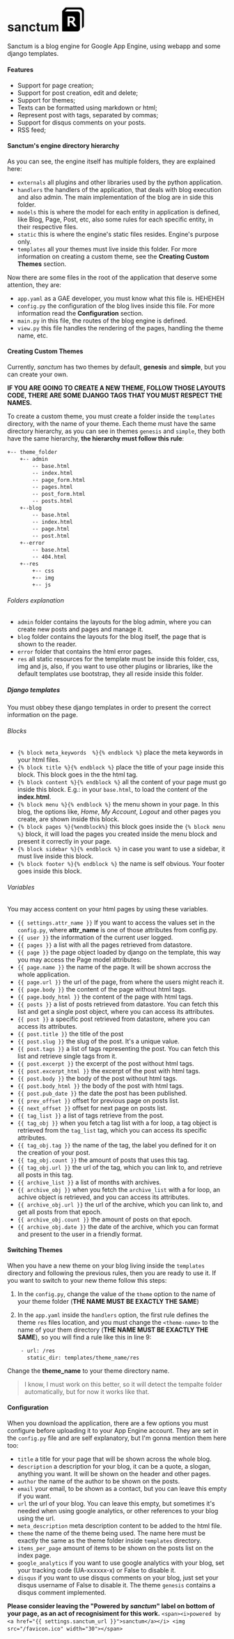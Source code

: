 sanctum <img src="/static/img/favicon.png" width="50" alt="sanctum logo" />
=======

Sanctum is a blog engine for Google App Engine, using webapp and some django templates.

#### Features

* Support for page creation;
* Support for post creation, edit and delete;
* Support for themes;
* Texts can be formatted using markdown or html;
* Represent post with tags, separated by commas;
* Support for disqus comments on your posts.
* RSS feed;

#### Sanctum's engine directory hierarchy

As you can see, the engine itself has multiple folders, they are explained here:

* `externals` all plugins and other libraries used by the python application.
* `handlers` the handlers of the application, that deals with blog execution and also admin. The main implementation of the blog are in side this folder.
* `models` this is where the model for each entity in application is defined, like Blog, Page, Post, etc, also some rules for each specific entity, in their respective files.
* `static` this is where the engine's static files resides. Engine's purpose only.
* `templates` all your themes must live inside this folder. For more information on creating a custom theme, see the **Creating Custom Themes** section.

Now there are some files in the root of the application that deserve some attention, they are:

* `app.yaml` as a GAE developer, you must know what this file is. HEHEHEH
* `config.py` the configuration of the blog lives inside this file. For more information read the **Configuration** section.
* `main.py` in this file, the routes of the blog engine is defined.
* `view.py` this file handles the rendering of the pages, handling the theme name, etc.

#### Creating Custom Themes

Currently, _sanctum_ has two themes by default, **genesis** and **simple**, but you can create your own.

**IF YOU ARE GOING TO CREATE A NEW THEME, FOLLOW THOSE LAYOUTS CODE, THERE ARE SOME DJANGO TAGS THAT YOU MUST RESPECT THE NAMES.**

To create a custom theme, you must create a folder inside the `templates` directory, with the name of your theme. Each theme must have the same directory hierarchy, as you can see in themes `genesis` and `simple`, they both have the same hierarchy, **the hierarchy must follow this rule**:

    +-- theme_folder
        +-- admin
            -- base.html
            -- index.html
            -- page_form.html
            -- pages.html
            -- post_form.html
            -- posts.html
        +--blog
            -- base.html
            -- index.html
            -- page.html
            -- post.html
        +--error
            -- base.html
            -- 404.html
        +--res 
            +-- css
            +-- img
            +-- js

###### Folders explanation

* `admin` folder contains the layouts for the blog admin, where you can create new posts and pages and manage it. 
* `blog` folder contains the layouts for the blog itself, the page that is shown to the reader.
* `error` folder that contains the html error pages.
* `res` all static resources for the template must be inside this folder, css, img and js, also, if you want to use other plugins or libraries, like the default templates use bootstrap, they all reside inside this folder.

##### Django templates

You must obbey these django templates in order to present the correct information on the page.

###### Blocks

* `{% block meta_keywords  %}{% endblock %}` place the meta keywords in your html files.
* `{% block title %}{% endblock %}` place the title of your page inside this block. This block goes in the the html <head><title></title></head> tag.
* `{% block content %}{% endblock %}` all the content of your page must go inside this block. E.g.: in your `base.html`, to load the content of the **index.html**.
* `{% block menu %}{% endblock %}` the menu shown in your page. In this blog, the options like, _Home_, _My Account_, _Logout_ and other pages you create, are shown inside this block.
* `{% block pages %}{%endblock%}` this block goes inside the `{% block menu %}` block, it will load the pages you created inside the menu block and present it correctly in your page.
* `{% block sidebar %}{% endblock %}` in case you want to use a sidebar, it must live inside this block.
* `{% block footer %}{% endblock %}` the name is self obvious. Your footer goes inside this block.

###### Variables

You may access content on your html pages by using these variables.

- `{{ settings.attr_name }}` If you want to access the values set in the `config.py`, where **attr_name** is one of those attributes from config.py.
- `{{ user }}` the information of the current user logged.
- `{{ pages }}` a list with all the pages retrieved from datastore.
- `{{ page }}` the page object loaded by django on the template, this way you may access the Page model attributes:
 - `{{ page.name }}` the name of the page. It will be shown accross the whole application.
 - `{{ page.url }}` the url of the page, from where the users might reach it.
 - `{{ page.body }}` the content of the page without html tags.
 - `{{ page.body_html }}` the content of the page with html tags.
- `{{ posts }}` a list of posts retrieved from datastore. You can fetch this list and get a single post object, where you can access its attributes.
- `{{ post }}` a specific post retrieved from datastore, where you can access its attributes.
 - `{{ post.title }}` the title of the post
 - `{{ post.slug }}` the slug of the post. It's a unique value.
 - `{{ post.tags }}` a list of tags representing the post. You can fetch this list and retrieve single tags from it.
 - `{{ post.excerpt }}` the excerpt of the post without html tags.
 - `{{ post.excerpt_html }}` the excerpt of the post with html tags.
 - `{{ post.body }}` the body of the post without html tags.
 - `{{ post.body_html }}` the body of the post with html tags.
 - `{{ post.pub_date }}` the date the post has been published.
- `{{ prev_offset }}` offset for previous page on posts list.
- `{{ next_offset }}` offset for next page on posts list.
- `{{ tag_list }}` a list of tags retrieve from the post.
- `{{ tag_obj }}` when you fetch a tag list with a for loop, a tag object is retrieved from the `tag_list` tag, which you can access its specific attributes.
 - `{{ tag_obj.tag }}` the name of the tag, the label you defined for it on the creation of your post.
 - `{{ tag_obj.count }}` the amount of posts that uses this tag.
 - `{{ tag_obj.url }}` the url of the tag, which you can link to, and retrieve all posts in this tag.
- `{{ archive_list }}` a list of months with archives.
- `{{ archive_obj }}` when you fetch the `archive_list` with a for loop, an achive object is retrieved, and you can access its attributes.
 - `{{ archive_obj.url }}` the url of the archive, which you can link to, and get all posts from that epoch.
 - `{{ archive_obj.count }}` the amount of posts on that epoch.
 - `{{ archive_obj.date }}` the date of the archive, which you can format and present to the user in a friendly format.


#### Switching Themes

When you have a new theme on your blog living inside the `templates` directory and following the previous rules, then you are ready to use it. If you want to switch to your new theme follow this steps:

1. In the `config.py`, change the value of the `theme` option to the name of your theme folder (**THE NAME MUST BE EXACTLY THE SAME**)
2. In the `app.yaml` inside the `handlers` option, the first rule defines the theme `res` files location, and you must change the `<theme-name>` to the name of your them directory (**THE NAME MUST BE EXACTLY THE SAME**), so you will find a rule like this in line 9:

        - url: /res
          static_dir: templates/theme_name/res

Change the **theme_name** to your theme directory name.


> I know, I must work on this better, so it will detect the tempalte folder automatically, but for now it works like that.


#### Configuration

When you download the application, there are a few options you must configure before uploading it to your App Engine account. They are set in the `config.py` file and are self explanatory, but I'm gonna mention them here too:

* `title` a title for your page that will be shown across the whole blog.
* `description` a description for your blog, it can be a quote, a slogan, anything you want. It will be shown on the header and other pages.
* `author` the name of the author to be shown on the posts.
* `email` your email, to be shown as a contact, but you can leave this empty if you want.
* `url` the url of your blog. You can leave this empty, but sometimes it's needed when using google analytics, or other references to your blog using the url.
* `meta_description` meta description content to be added to the html file.
* `theme` the name of the theme being used. The name here must be exactly the same as the theme folder inside `templates` directory.
* `items_per_page` amount of items to be shown on the posts list on the index page.
* `google_analytics` if you want to use google analytics with your blog, set your tracking code (UA-xxxxxx-x) or False to disable it.
* `disqus` if you want to use disqus comments on your blog, just set your disqus username of False to disable it. The theme `genesis` contains a disqus comment implemented.

**Please consider leaving the "Powered by _sanctum_" label on bottom of your page, as an act of recognisiment for this work.**
`<span><i>powered by <a href="{{ settings.sanctum_url }}">sanctum</a></i> <img src="/favicon.ico" width="30"></span>`
